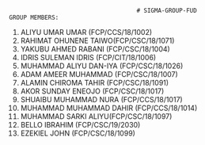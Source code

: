                                         # SIGMA-GROUP-FUD
    GROUP MEMBERS:
1. ALIYU UMAR UMAR (FCP/CCS/18/1002)
2. RAHIMAT OHUNENE TAIWO(FCP/CSC/18/1071)
3. YAKUBU AHMED RABANI (FCP/CSC/18/1004)
4. IDRIS SULEMAN IDRIS (FCP/CIT/18/1006)
5. MUHAMMAD ALIYU DAN-IYA (FCP/CSC/18/1026)
6. ADAM AMEER MUHAMMAD (FCP/CSC/18/1007)
7. ALAMIN CHIROMA TAHIR (FCP/CSC/18/1091)
8. AKOR SUNDAY ENEOJO (FCP/CSC/18/1017)
9. SHUAIBU MUHAMMAD NURA (FCP/CCS/18/1017)
10. MUHAMMAD MUHAMMAD DAHIR (FCP/CCS/18/1014)
11. MUHAMMAD SARKI ALIYU(FCP/CSC/18/1097)
12. BELLO IBRAHIM (FCP/CSC/19/2030)
13. EZEKIEL JOHN (FCP/CSC/18/1099)
